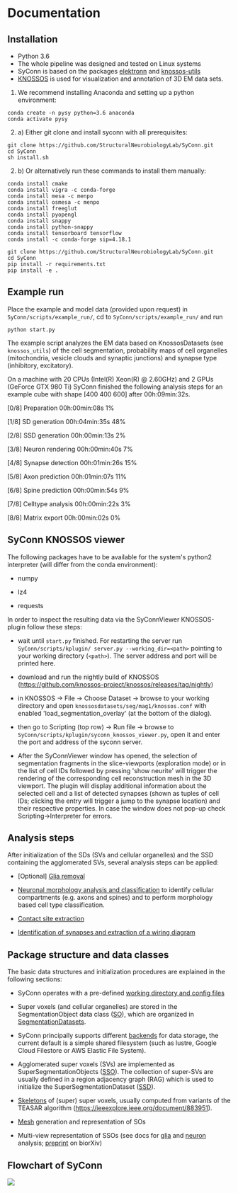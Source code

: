 # Documentation

## Installation
* Python 3.6
* The whole pipeline was designed and tested on Linux systems
* SyConn is based on the packages [elektronn](https://github.com/ELEKTRONN/elektronn3) and [knossos-utils](https://github.com/knossos-project/knossos_utils)
* [KNOSSOS](http://knossostool.org/) is used for visualization and annotation of 3D EM data sets.


1. We recommend installing Anaconda and setting up a python environment:
```
conda create -n pysy python=3.6 anaconda
conda activate pysy
```
2. a) Either git clone and install syconn with all prerequisites:
```
git clone https://github.com/StructuralNeurobiologyLab/SyConn.git
cd SyConn
sh install.sh
```

2. b) Or alternatively run these commands to install them manually:
```
conda install cmake
conda install vigra -c conda-forge
conda install mesa -c menpo
conda install osmesa -c menpo
conda install freeglut
conda install pyopengl
conda install snappy
conda install python-snappy
conda install tensorboard tensorflow
conda install -c conda-forge sip=4.18.1

git clone https://github.com/StructuralNeurobiologyLab/SyConn.git
cd SyConn
pip install -r requirements.txt
pip install -e .
```


## Example run
Place the example and model data (provided upon request) in `SyConn/scripts/example_run/`,
cd to `SyConn/scripts/example_run/` and run
```
python start.py
```

The example script analyzes the EM data based on KnossosDatasets (see `knossos_utils`) of the cell segmentation, probability maps of cell organelles
(mitochondria, vesicle clouds and synaptic junctions) and synapse type (inhibitory, excitatory).

On a machine with 20 CPUs (Intel(R) Xeon(R) @ 2.60GHz) and 2 GPUs (GeForce GTX 980 Ti) SyConn
finished the following analysis steps for an example cube with shape \[400 400 600] after 00h:09min:32s.

\[0/8] Preparation          00h:00min:08s       1%

\[1/8] SD generation        00h:04min:35s       48%

\[2/8] SSD generation       00h:00min:13s       2%

\[3/8] Neuron rendering     00h:00min:40s       7%

\[4/8] Synapse detection    00h:01min:26s       15%

\[5/8] Axon prediction      00h:01min:07s       11%

\[6/8] Spine prediction     00h:00min:54s       9%

\[7/8] Celltype analysis    00h:00min:22s       3%

\[8/8] Matrix export        00h:00min:02s       0%


## SyConn KNOSSOS viewer
The following packages have to be available for the system's python2 interpreter
(will differ from the conda environment):

- numpy

- lz4

- requests

In order to inspect the resulting data via the SyConnViewer KNOSSOS-plugin follow these steps:

- wait until `start.py` finished. For restarting the server run `SyConn/scripts/kplugin/
server.py --working_dir=<path>` pointing to your working directory (`<path>`). The server address and
port will be printed here.

- download and run the nightly build of KNOSSOS (https://github.com/knossos-project/knossos/releases/tag/nightly)

- in KNOSSOS -> File -> Choose Dataset -> browse to your working directory and open
`knossosdatasets/seg/mag1/knossos.conf` with enabled 'load_segmentation_overlay' (at the bottom of the dialog).

- then go to Scripting (top row) -> Run file -> browse to `SyConn/scripts/kplugin/syconn_knossos_viewer.py`, open it and enter
the port and address of the syconn server.

- After the SyConnViewer window has opened, the selection of segmentation fragments in the slice-viewports (exploration mode) or in the
list of cell IDs followed by pressing 'show neurite' will trigger the rendering of the corresponding cell reconstruction mesh in the 3D viewport.
 The plugin will display additional information about the selected cell and a list of detected synapses (shown as tuples of cell IDs;
 clicking the entry will trigger a jump to the synapse location) and their respective
 properties. In case the window does not pop-up check Scripting->Interpreter for errors.


## Analysis steps
After initialization of the SDs (SVs and cellular organelles) and the SSD
containing the agglomerated SVs, several analysis steps can be applied:

* [Optional] [Glia removal](glia_removal.md)

* [Neuronal morphology analysis and classification](neuron_analysis.md) to identify cellular
compartments (e.g. axons and spines) and to perform morphology based cell type classification.

* [Contact site extraction](contact_site_extraction.md)

* [Identification of synapses and extraction of a wiring diagram](contact_site_classification.md)


## Package structure and data classes
The basic data structures and initialization procedures are explained in the following sections:

* SyConn operates with a pre-defined [working directory and config files](config.md)

* Super voxels (and cellular organelles) are stored in the SegmentationObject data class ([SO](segmentation_datasets.md)), which are
organized in [SegmentationDatasets](segmentation_datasets.md).

* SyConn principally supports different [backends](backend.md) for data storage, the current default is a simple shared filesystem
(such as lustre, Google Cloud Filestore or AWS Elastic File System).

* Agglomerated super voxels (SVs) are implemented as SuperSegmentationObjects ([SSO](super_segmentation_objects.md)). The collection
 of super-SVs are usually defined in a region adjacency graph (RAG) which is used to initialize the SuperSegmentationDataset
  ([SSD](super_segmentation_datasets.md)).

* [Skeletons](skeletons.md) of (super) super voxels, usually computed from variants of the TEASAR algorithm (https://ieeexplore.ieee.org/document/883951).

* [Mesh](meshes.md) generation and representation of SOs

* Multi-view representation of SSOs (see docs for [glia](glia_removal.md) and [neuron](neuron_analysis.md) analysis; [preprint](https://www.biorxiv.org/content/early/2018/07/06/364034) on biorXiv)


## Flowchart of SyConn

<img src="https://docs.google.com/drawings/d/e/2PACX-1vSY7p2boPxb9OICxNhSrHQlvuHTBRbSMeIOgQ4_NV6pflxc0FKJvPBtskYMAgJsX_OP-6CNmb08tLC5/pub?w=1920&amp;h=1024">
